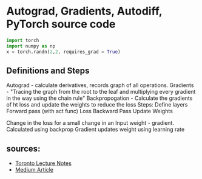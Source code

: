 # Autograd, Gradients, Autodiff, PyTorch source code


```python
import torch
import numpy as np
x = torch.randn(2,2, requires_grad = True)
```
## Definitions and Steps
Autograd - calculate derivatives, records graph of all operations.
Gradients - "Tracing the graph from the root to the leaf and multiplying every gradient in the way using the chain rule"
Backpropogation - Calculate the gradients of ht loss and update the weights to reduce the loss
Steps:
  Define layers
  Forward pass (with act func)
  Loss
  Backward Pass
  Update Weights

Change in the loss for a small change in an Input weight - gradient. Calculated using backprop
Gradient updates weight using learning rate












## sources:
- [Toronto Lecture Notes](https://www.cs.toronto.edu/~rgrosse/courses/csc321_2018/slides/lec10.pdf)
- [Medium Article](https://towardsdatascience.com/pytorch-autograd-understanding-the-heart-of-pytorchs-magic-2686cd94ec95#:~:text=Backpropagation%20is%20used%20to%20calculate,and%20eventually%20reduce%20the%20loss.&text=Forward%20propagate%20on%20the%20architecture,the%20gradient%20for%20each%20weight)
